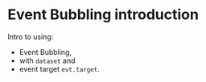 # Event Bubbling introduction

Intro to using:

* Event Bubbling,
* with `dataset` and
* event target `evt.target`.

